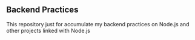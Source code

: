 ## Backend Practices

This repository just for accumulate my backend practices on Node.js and other projects linked with Node.js
